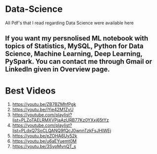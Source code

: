 # Data-Science

All Pdf's that I read regarding Data Science were available here

If you want my persnolised ML notebook with topics of Statistics, MySQL, Python for Data Science, Machine Learning, Deep Learning, PySpark. You can contact me through Gmail or LinkedIn given in Overview page.
-----------------------------------------------------------------------------------------------------------------------------------------------------------------------------------
# Best Videos

1) https://youtu.be/ZB7BZMhfPgk
2) https://youtu.be/iYie42M1ZyU
3) https://youtube.com/playlist?list=PLZoTAELRMXVPjaAzURB77Kz0YXxj65tYz
4) https://youtube.com/playlist?list=PLdxQ7SoCLQANQ9fQcJ0wnnTzkFsJHlWEj
5) https://youtu.be/eZOHA6Uy52k
6) https://youtu.be/u6aEYuemt0M
7) https://youtu.be/3SypMvnQT_s
